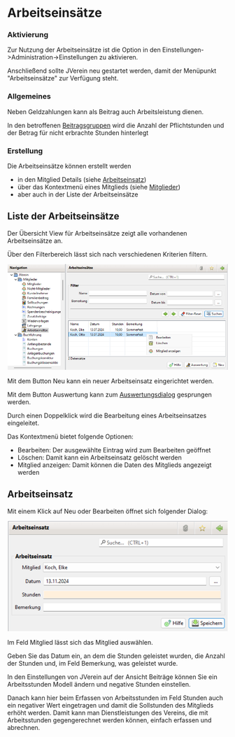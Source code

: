 # Arbeitseinsätze

### Aktivierung

Zur Nutzung der Arbeitseinsätze ist die Option in den Einstellungen->Administration->Einstellungen zu aktivieren.

Anschließend sollte JVerein neu gestartet werden, damit der Menüpunkt "Arbeitseinsätze" zur Verfügung steht.

### Allgemeines

Neben Geldzahlungen kann als Beitrag auch Arbeitsleistung dienen.

In den betroffenen [Beitragsgruppen](../administration/mitglieder/beitragsgruppen.md) wird die Anzahl der Pflichtstunden und der Betrag für nicht erbrachte Stunden hinterlegt

### Erstellung

Die Arbeitseinsätze können erstellt werden

* in den Mitglied Details (siehe [Arbeitseinsatz](../../allgemeine-funktionen/mitglieder/content/arbeitseinsatz.md))
* über das Kontextmenü eines Mitglieds (siehe [Mitglieder](content/mitglieder.md))
* aber auch in der Liste der Arbeitseinsätze

## Liste der Arbeitseinsätze

Der Übersicht View für Arbeitseinsätze zeigt alle vorhandenen Arbeitseinsätze an.

Über den Filterbereich lässt sich nach verschiedenen Kriterien filtern.

![](img/ArbeitseinsaetzeListeView.png)

Mit dem Button Neu kann ein neuer Arbeitseinsatz eingerichtet werden.

Mit dem Button Auswertung kann zum [Auswertungsdialog](../auswertungen/arbeitseinsatz.md) gesprungen werden.

Durch einen Doppelklick wird die Bearbeitung eines Arbeitseinsatzes eingeleitet.

Das Kontextmenü bietet folgende Optionen:

* Bearbeiten: Der ausgewählte Eintrag wird zum Bearbeiten geöffnet
* Löschen: Damit kann ein Arbeitseinsatz gelöscht werden
* Mitglied anzeigen: Damit können die Daten des Mitglieds angezeigt werden

## Arbeitseinsatz

Mit einem Klick auf Neu oder Bearbeiten öffnet sich folgender Dialog:

![](img/ArbeitseinsatzView.png)

Im Feld Mitglied lässt sich das Mitglied auswählen.

Geben Sie das Datum ein, an dem die Stunden geleistet wurden, die Anzahl der Stunden und, im Feld Bemerkung, was geleistet wurde.

In den Einstellungen von JVerein auf der Ansicht Beiträge können Sie ein Arbeitsstunden Modell ändern und negative Stunden einstellen.

Danach kann hier beim Erfassen von Arbeitsstunden im Feld Stunden auch ein negativer Wert eingetragen und damit die Sollstunden des Mitglieds erhöht werden. Damit kann man Dienstleistungen des Vereins, die mit Arbeitsstunden gegengerechnet werden können, einfach erfassen und abrechnen.
